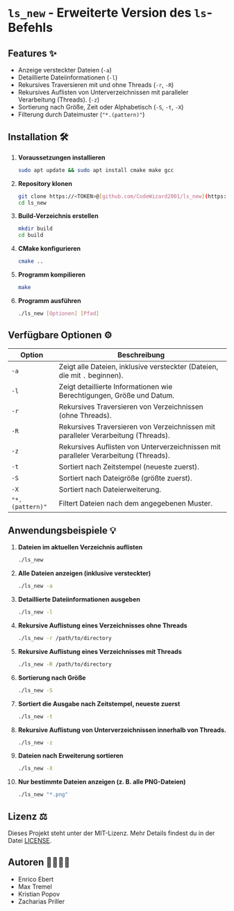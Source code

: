 # `ls_new` - Erweiterte Version des `ls`-Befehls

## Features ✨

*   Anzeige versteckter Dateien (`-a`)
*   Detaillierte Dateiinformationen (`-l`)
*   Rekursives Traversieren mit und ohne Threads (`-r`, `-R`)
*   Rekursives Auflisten von Unterverzeichnissen mit paralleler Verarbeitung (Threads). (`-z`)
*   Sortierung nach Größe, Zeit oder Alphabetisch (`-S`, `-t`, `-X`)
*   Filterung durch Dateimuster (`"*.(pattern)"`)

## Installation 🛠️

1.  **Voraussetzungen installieren**

    ```bash
    sudo apt update && sudo apt install cmake make gcc
    ```

2.  **Repository klonen**

    ```bash
    git clone https://<TOKEN>@[github.com/CodeWizard2001/ls_new](https://www.google.com/search?q=https://github.com/CodeWizard2001/ls_new)
    cd ls_new
    ```

3.  **Build-Verzeichnis erstellen**

    ```bash
    mkdir build
    cd build
    ```

4.  **CMake konfigurieren**

    ```bash
    cmake ..
    ```

5.  **Programm kompilieren**

    ```bash
    make
    ```

6.  **Programm ausführen**

    ```bash
    ./ls_new [Optionen] [Pfad]
    ```

## Verfügbare Optionen ⚙️

| Option | Beschreibung |
|---|---|
| `-a` | Zeigt alle Dateien, inklusive versteckter (Dateien, die mit `.` beginnen). |
| `-l` | Zeigt detaillierte Informationen wie Berechtigungen, Größe und Datum. |
| `-r` | Rekursives Traversieren von Verzeichnissen (ohne Threads). |
| `-R` | Rekursives Traversieren von Verzeichnissen mit paralleler Verarbeitung (Threads). |
| `-z` | Rekursives Auflisten von Unterverzeichnissen mit paralleler Verarbeitung (Threads). |
| `-t` | Sortiert nach Zeitstempel (neueste zuerst). |
| `-S` | Sortiert nach Dateigröße (größte zuerst). |
| `-X` | Sortiert nach Dateierweiterung. |
| `"*.(pattern)"` | Filtert Dateien nach dem angegebenen Muster. |

## Anwendungsbeispiele 💡

1.  **Dateien im aktuellen Verzeichnis auflisten**

    ```bash
    ./ls_new
    ```

2.  **Alle Dateien anzeigen (inklusive versteckter)**

    ```bash
    ./ls_new -a
    ```

3.  **Detaillierte Dateiinformationen ausgeben**

    ```bash
    ./ls_new -l
    ```

4.  **Rekursive Auflistung eines Verzeichnisses ohne Threads**

    ```bash
    ./ls_new -r /path/to/directory
    ```

5.  **Rekursive Auflistung eines Verzeichnisses mit Threads**

    ```bash
    ./ls_new -R /path/to/directory
    ```

6.  **Sortierung nach Größe**

    ```bash
    ./ls_new -S
    ```

7.  **Sortiert die Ausgabe nach Zeitstempel, neueste zuerst**

    ```bash
    ./ls_new -t
    ```

8. **Rekursive Auflistung von Unterverzeichnissen innerhalb von Threads.**
    ```bash
    ./ls_new -z
    ```

9.  **Dateien nach Erweiterung sortieren**

    ```bash
    ./ls_new -X
    ```

10.  **Nur bestimmte Dateien anzeigen (z. B. alle PNG-Dateien)**
     ```bash
     ./ls_new "*.png"
     ```
    
## Lizenz ⚖️

Dieses Projekt steht unter der MIT-Lizenz. Mehr Details findest du in der Datei [LICENSE](LICENSE).

## Autoren 👨‍💻👩‍💻

*   Enrico Ebert
*   Max Tremel
*   Kristian Popov
*   Zacharias Priller
